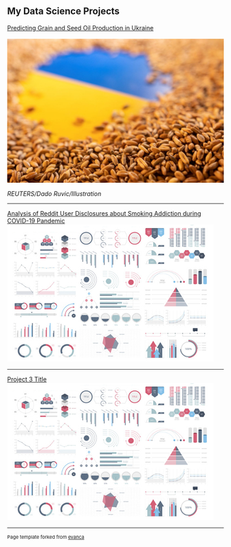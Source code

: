 ## My Data Science Projects


[Predicting Grain and Seed Oil Production in Ukraine](/sample_page)
<br><br>
<img src="images/ukraine_grain_thumbnail_pic.jpeg?raw=true"/>
<p><em>REUTERS/Dado Ruvic/Illustration</em></p>

---
[Analysis of Reddit User Disclosures about Smoking Addiction during COVID-19 Pandemic](/pdf/sample_presentation.pdf)
<img src="images/dummy_thumbnail.jpg?raw=true"/>

---
[Project 3 Title](http://example.com/)
<img src="images/dummy_thumbnail.jpg?raw=true"/>


---
<p style="font-size:11px">Page template forked from <a href="https://github.com/evanca/quick-portfolio">evanca</a></p>
<!-- Remove above link if you don't want to attibute -->
